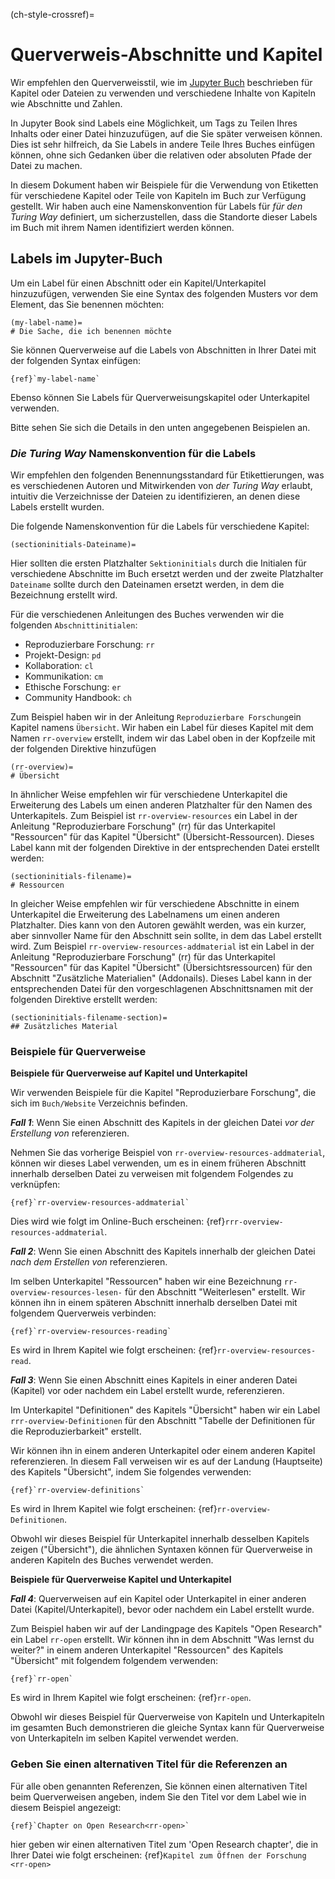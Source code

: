(ch-style-crossref)=

# Querverweis-Abschnitte und Kapitel

Wir empfehlen den Querverweisstil, wie im [Jupyter Buch](https://jupyterbook.org/content/citations.html) beschrieben für Kapitel oder Dateien zu verwenden und verschiedene Inhalte von Kapiteln wie Abschnitte und Zahlen.

In Jupyter Book sind Labels eine Möglichkeit, um Tags zu Teilen Ihres Inhalts oder einer Datei hinzuzufügen, auf die Sie später verweisen können. Dies ist sehr hilfreich, da Sie Labels in andere Teile Ihres Buches einfügen können, ohne sich Gedanken über die relativen oder absoluten Pfade der Datei zu machen.

In diesem Dokument haben wir Beispiele für die Verwendung von Etiketten für verschiedene Kapitel oder Teile von Kapiteln im Buch zur Verfügung gestellt. Wir haben auch eine Namenskonvention für Labels für _für den Turing Way_ definiert, um sicherzustellen, dass die Standorte dieser Labels im Buch mit ihrem Namen identifiziert werden können.

## Labels im Jupyter-Buch

Um ein Label für einen Abschnitt oder ein Kapitel/Unterkapitel hinzuzufügen, verwenden Sie eine Syntax des folgenden Musters vor dem Element, das Sie benennen möchten:

```
(my-label-name)=
# Die Sache, die ich benennen möchte
```

Sie können Querverweise auf die Labels von Abschnitten in Ihrer Datei mit der folgenden Syntax einfügen:

```
{ref}`my-label-name`

```

Ebenso können Sie Labels für Querverweisungskapitel oder Unterkapitel verwenden.

Bitte sehen Sie sich die Details in den unten angegebenen Beispielen an.

### _Die Turing Way_ Namenskonvention für die Labels

Wir empfehlen den folgenden Benennungsstandard für Etikettierungen, was es verschiedenen Autoren und Mitwirkenden von _der Turing Way_ erlaubt, intuitiv die Verzeichnisse der Dateien zu identifizieren, an denen diese Labels erstellt wurden.

Die folgende Namenskonvention für die Labels für verschiedene Kapitel:

```
(sectioninitials-Dateiname)=
```

Hier sollten die ersten Platzhalter `Sektioninitials` durch die Initialen für verschiedene Abschnitte im Buch ersetzt werden und der zweite Platzhalter `Dateiname` sollte durch den Dateinamen ersetzt werden, in dem die Bezeichnung erstellt wird.

Für die verschiedenen Anleitungen des Buches verwenden wir die folgenden `Abschnittinitialen`:

- Reproduzierbare Forschung: `rr`
- Projekt-Design: `pd`
- Kollaboration: `cl`
- Kommunikation: `cm`
- Ethische Forschung: `er`
- Community Handbook: `ch`

Zum Beispiel haben wir in der Anleitung `Reproduzierbare Forschung`ein Kapitel namens `Übersicht`. Wir haben ein Label für dieses Kapitel mit dem Namen `rr-overview` erstellt, indem wir das Label oben in der Kopfzeile mit der folgenden Direktive hinzufügen

```
(rr-overview)=
# Übersicht
```

In ähnlicher Weise empfehlen wir für verschiedene Unterkapitel die Erweiterung des Labels um einen anderen Platzhalter für den Namen des Unterkapitels. Zum Beispiel ist `rr-overview-resources` ein Label in der Anleitung "Reproduzierbare Forschung" (rr) für das Unterkapitel "Ressourcen" für das Kapitel "Übersicht" (Übersicht-Ressourcen). Dieses Label kann mit der folgenden Direktive in der entsprechenden Datei erstellt werden:

```
(sectioninitials-filename)=
# Ressourcen
```

In gleicher Weise empfehlen wir für verschiedene Abschnitte in einem Unterkapitel die Erweiterung des Labelnamens um einen anderen Platzhalter. Dies kann von den Autoren gewählt werden, was ein kurzer, aber sinnvoller Name für den Abschnitt sein sollte, in dem das Label erstellt wird. Zum Beispiel `rr-overview-resources-addmaterial` ist ein Label in der Anleitung "Reproduzierbare Forschung" (rr) für das Unterkapitel "Ressourcen" für das Kapitel "Übersicht" (Übersichtsressourcen) für den Abschnitt "Zusätzliche Materialien" (Addonails). Dieses Label kann in der entsprechenden Datei für den vorgeschlagenen Abschnittsnamen mit der folgenden Direktive erstellt werden:

```
(sectioninitials-filename-section)=
## Zusätzliches Material
```

### Beispiele für Querverweise

**Beispiele für Querverweise auf Kapitel und Unterkapitel**

Wir verwenden Beispiele für die Kapitel "Reproduzierbare Forschung", die sich im `Buch/Website` Verzeichnis befinden.

**_Fall 1_**: Wenn Sie einen Abschnitt des Kapitels in der gleichen Datei _vor der Erstellung von_ referenzieren.

Nehmen Sie das vorherige Beispiel von `rr-overview-resources-addmaterial`, können wir dieses Label verwenden, um es in einem früheren Abschnitt innerhalb derselben Datei zu verweisen mit folgendem Folgendes zu verknüpfen:

```
{ref}`rr-overview-resources-addmaterial`
```

Dies wird wie folgt im Online-Buch erscheinen: {ref}`rrr-overview-resources-addmaterial`.

**_Fall 2_**: Wenn Sie einen Abschnitt des Kapitels innerhalb der gleichen Datei _nach dem Erstellen von_ referenzieren.

Im selben Unterkapitel "Ressourcen" haben wir eine Bezeichnung `rr-overview-resources-lesen-` für den Abschnitt "Weiterlesen" erstellt. Wir können ihn in einem späteren Abschnitt innerhalb derselben Datei mit folgendem Querverweis verbinden:

```
{ref}`rr-overview-resources-reading`
```

Es wird in Ihrem Kapitel wie folgt erscheinen: {ref}`rr-overview-resources-read`.

**_Fall 3_**: Wenn Sie einen Abschnitt eines Kapitels in einer anderen Datei (Kapitel) vor oder nachdem ein Label erstellt wurde, referenzieren.

Im Unterkapitel "Definitionen" des Kapitels "Übersicht" haben wir ein Label `rrr-overview-Definitionen` für den Abschnitt "Tabelle der Definitionen für die Reproduzierbarkeit" erstellt.

Wir können ihn in einem anderen Unterkapitel oder einem anderen Kapitel referenzieren. In diesem Fall verweisen wir es auf der Landung (Hauptseite) des Kapitels "Übersicht", indem Sie folgendes verwenden:

```
{ref}`rr-overview-definitions`
```

Es wird in Ihrem Kapitel wie folgt erscheinen: {ref}`rr-overview-Definitionen`.

Obwohl wir dieses Beispiel für Unterkapitel innerhalb desselben Kapitels zeigen ("Übersicht"), die ähnlichen Syntaxen können für Querverweise in anderen Kapiteln des Buches verwendet werden.

**Beispiele für Querverweise Kapitel und Unterkapitel**

**_Fall 4_**: Querverweisen auf ein Kapitel oder Unterkapitel in einer anderen Datei (Kapitel/Unterkapitel), bevor oder nachdem ein Label erstellt wurde.

Zum Beispiel haben wir auf der Landingpage des Kapitels "Open Research" ein Label `rr-open` erstellt. Wir können ihn in dem Abschnitt "Was lernst du weiter?" in einem anderen Unterkapitel "Ressourcen" des Kapitels "Übersicht" mit folgendem folgendem verwenden:

```
{ref}`rr-open`
```

Es wird in Ihrem Kapitel wie folgt erscheinen: {ref}`rr-open`.

Obwohl wir dieses Beispiel für Querverweise von Kapiteln und Unterkapiteln im gesamten Buch demonstrieren die gleiche Syntax kann für Querverweise von Unterkapiteln im selben Kapitel verwendet werden.

### Geben Sie einen alternativen Titel für die Referenzen an

Für alle oben genannten Referenzen, Sie können einen alternativen Titel beim Querverweisen angeben, indem Sie den Titel vor dem Label wie in diesem Beispiel angezeigt:

```
{ref}`Chapter on Open Research<rr-open>`
```

hier geben wir einen alternativen Titel zum 'Open Research chapter', die in Ihrer Datei wie folgt erscheinen: {ref}`Kapitel zum Öffnen der Forschung <rr-open>`
